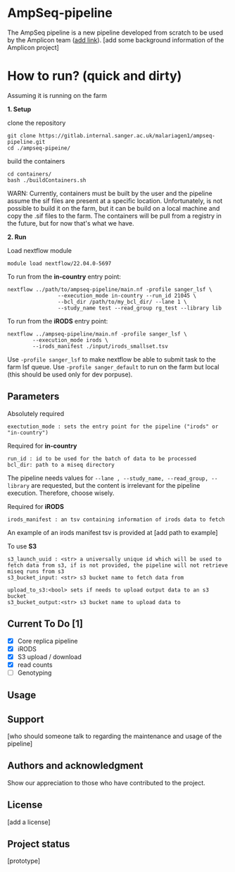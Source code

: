 # AmpSeq-pipeline

The AmpSeq pipeline is a new pipeline developed from scratch to be used by the Amplicon team ([add link]()). [add some background information of the Amplicon project]

# How to run? (quick and dirty)

Assuming it is running on the farm

**1. Setup**

clone the repository
```
git clone https://gitlab.internal.sanger.ac.uk/malariagen1/ampseq-pipeline.git
cd ./ampseq-pipeine/

```
build the containers
```
cd containers/
bash ./buildContainers.sh
```

WARN: Currently, containers must be built by the user and the pipeline assume the sif files are present at a specific location. Unfortunately, is not possible to build it on the farm, but it can be build on a local machine and copy the .sif files to the farm. The containers will be pull from a registry in the future, but for now that's what we have.  

**2. Run**

Load nextflow module
```
module load nextflow/22.04.0-5697
```

To run from the **in-country** entry point:

```
nextflow ../path/to/ampseq-pipeline/main.nf -profile sanger_lsf \
                --execution_mode in-country --run_id 21045 \
                --bcl_dir /path/to/my_bcl_dir/ --lane 1 \
                --study_name test --read_group rg_test --library lib
```

To run from the **iRODS** entry point:

```
nextflow ../ampseq-pipeline/main.nf -profile sanger_lsf \ 
        --execution_mode irods \ 
        --irods_manifest ./input/irods_smallset.tsv
```

Use `-profile sanger_lsf` to make nextflow be able to submit task to the farm lsf queue.
Use `-profile sanger_default` to run on the farm but local (this should be used only for dev porpuse).

## Parameters

Absolutely required
```
exectution_mode : sets the entry point for the pipeline ("irods" or "in-country")
```

Required for **in-country**
```
run_id : id to be used for the batch of data to be processed
bcl_dir: path to a miseq directory
```
The pipeline needs values for `--lane , --study_name, --read_group, --library` are requested, but the content is irrelevant for the pipeline execution.
Therefore, choose wisely.

Required for **iRODS**
```
irods_manifest : an tsv containing information of irods data to fetch
```
An example of an irods manifest tsv is provided at [add path to example]

To use **S3**
```
s3_launch_uuid : <str> a universally unique id which will be used to fetch data from s3, if is not provided, the pipeline will not retrieve miseq runs from s3
s3_bucket_input: <str> s3 bucket name to fetch data from

upload_to_s3:<bool> sets if needs to upload output data to an s3 bucket
s3_bucket_output:<str> s3 bucket name to upload data to
```

## Current To Do [1]
- [x] Core replica pipeline
- [x] iRODS
- [x] S3 upload / download
- [x] read counts
- [ ] Genotyping

## Usage

## Support
[who should someone talk to regarding the maintenance and usage of the pipeline]

## Authors and acknowledgment
Show our appreciation to those who have contributed to the project.

## License
[add a license]

## Project status
[prototype]

